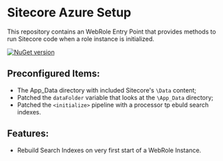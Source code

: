 # Sitecore Azure Setup

This repository contains an WebRole Entry Point that provides methods to run Sitecore code when a role instance is initialized.

[![NuGet version](https://img.shields.io/nuget/v/Sitecore.Azure.Setup.svg)](https://www.nuget.org/packages/Sitecore.Azure.Setup/)

## Preconfigured Items:

+ The App_Data directory with included Sitecore's `\Data` content;
+ Patched the `dataFolder` variable that looks at the `\App_Data` directory;
+ Patched the `<initialize>` pipeline with a processor tp ebuld search indexes.

## Features:

+ Rebuild Search Indexes on very first start of a WebRole Instance.
